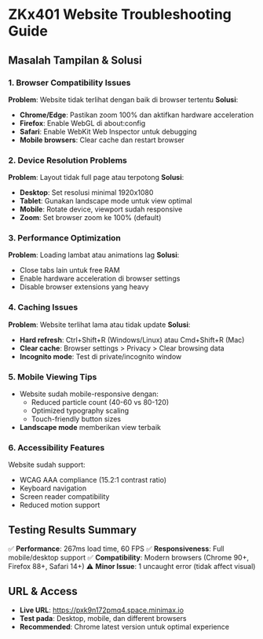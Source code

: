 # ZKx401 Website Troubleshooting Guide

## Masalah Tampilan & Solusi

### 1. Browser Compatibility Issues
**Problem**: Website tidak terlihat dengan baik di browser tertentu
**Solusi**:
- **Chrome/Edge**: Pastikan zoom 100% dan aktifkan hardware acceleration
- **Firefox**: Enable WebGL di about:config
- **Safari**: Enable WebKit Web Inspector untuk debugging
- **Mobile browsers**: Clear cache dan restart browser

### 2. Device Resolution Problems
**Problem**: Layout tidak full page atau terpotong
**Solusi**:
- **Desktop**: Set resolusi minimal 1920x1080
- **Tablet**: Gunakan landscape mode untuk view optimal
- **Mobile**: Rotate device, viewport sudah responsive
- **Zoom**: Set browser zoom ke 100% (default)

### 3. Performance Optimization
**Problem**: Loading lambat atau animations lag
**Solusi**:
- Close tabs lain untuk free RAM
- Enable hardware acceleration di browser settings
- Disable browser extensions yang heavy

### 4. Caching Issues
**Problem**: Website terlihat lama atau tidak update
**Solusi**:
- **Hard refresh**: Ctrl+Shift+R (Windows/Linux) atau Cmd+Shift+R (Mac)
- **Clear cache**: Browser settings > Privacy > Clear browsing data
- **Incognito mode**: Test di private/incognito window

### 5. Mobile Viewing Tips
- Website sudah mobile-responsive dengan:
  - Reduced particle count (40-60 vs 80-120)
  - Optimized typography scaling
  - Touch-friendly button sizes
- **Landscape mode** memberikan view terbaik

### 6. Accessibility Features
Website sudah support:
- WCAG AAA compliance (15.2:1 contrast ratio)
- Keyboard navigation
- Screen reader compatibility
- Reduced motion support

## Testing Results Summary
✅ **Performance**: 267ms load time, 60 FPS
✅ **Responsiveness**: Full mobile/desktop support
✅ **Compatibility**: Modern browsers (Chrome 90+, Firefox 88+, Safari 14+)
⚠️ **Minor Issue**: 1 uncaught error (tidak affect visual)

## URL & Access
- **Live URL**: https://pxk9n172pmq4.space.minimax.io
- **Test pada**: Desktop, mobile, dan different browsers
- **Recommended**: Chrome latest version untuk optimal experience
